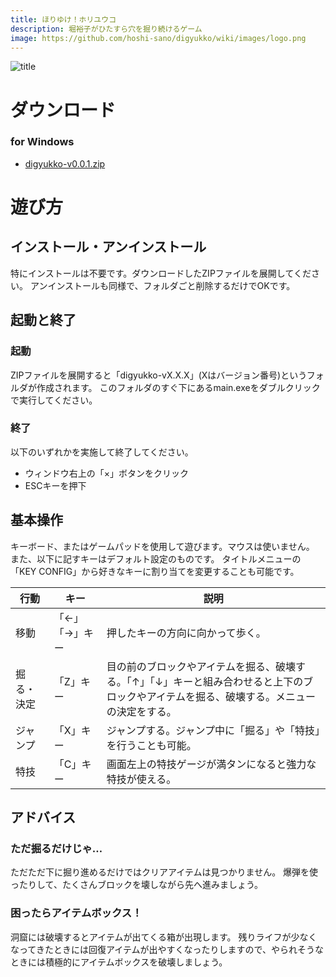 ```yaml
---
title: ほりゆけ！ホリユウコ
description: 堀裕子がひたすら穴を掘り続けるゲーム
image: https://github.com/hoshi-sano/digyukko/wiki/images/logo.png
---
```


![title](https://github.com/hoshi-sano/digyukko/wiki/images/title.png)

# ダウンロード

### for Windows

* [digyukko-v0.0.1.zip](https://github.com/hoshi-sano/digyukko/wiki/releases/digyukko-v0.0.1.zip)

# 遊び方

## インストール・アンインストール

特にインストールは不要です。ダウンロードしたZIPファイルを展開してください。
アンインストールも同様で、フォルダごと削除するだけでOKです。

## 起動と終了

### 起動

ZIPファイルを展開すると「digyukko-vX.X.X」(Xはバージョン番号)というフォルダが作成されます。
このフォルダのすぐ下にあるmain.exeをダブルクリックで実行してください。

### 終了

以下のいずれかを実施して終了してください。

* ウィンドウ右上の「×」ボタンをクリック
* ESCキーを押下

## 基本操作

キーボード、またはゲームパッドを使用して遊びます。マウスは使いません。
また、以下に記すキーはデフォルト設定のものです。
タイトルメニューの「KEY CONFIG」から好きなキーに割り当てを変更することも可能です。

| 行動 | キー | 説明 |
|------|------|------|
| 移動 | 「←」「→」キー | 押したキーの方向に向かって歩く。 |
| 掘る・決定 | 「Z」キー | 目の前のブロックやアイテムを掘る、破壊する。「↑」「↓」キーと組み合わせると上下のブロックやアイテムを掘る、破壊する。メニューの決定をする。 |
| ジャンプ | 「X」キー | ジャンプする。ジャンプ中に「掘る」や「特技」を行うことも可能。 |
| 特技 | 「C」キー | 画面左上の特技ゲージが満タンになると強力な特技が使える。 |

## アドバイス

### ただ掘るだけじゃ…

ただただ下に掘り進めるだけではクリアアイテムは見つかりません。
爆弾を使ったりして、たくさんブロックを壊しながら先へ進みましょう。

### 困ったらアイテムボックス！

洞窟には破壊するとアイテムが出てくる箱が出現します。
残りライフが少なくなってきたときには回復アイテムが出やすくなったりしますので、やられそうなときには積極的にアイテムボックスを破壊しましょう。
